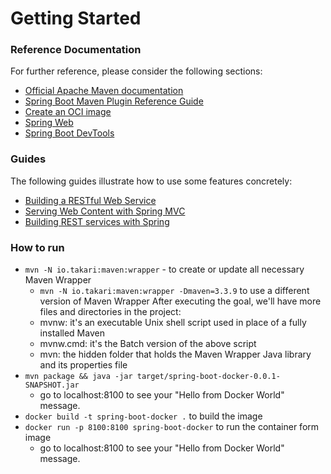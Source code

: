 # Getting Started

### Reference Documentation
For further reference, please consider the following sections:

* [Official Apache Maven documentation](https://maven.apache.org/guides/index.html)
* [Spring Boot Maven Plugin Reference Guide](https://docs.spring.io/spring-boot/docs/2.3.1.RELEASE/maven-plugin/reference/html/)
* [Create an OCI image](https://docs.spring.io/spring-boot/docs/2.3.1.RELEASE/maven-plugin/reference/html/#build-image)
* [Spring Web](https://docs.spring.io/spring-boot/docs/2.3.1.RELEASE/reference/htmlsingle/#boot-features-developing-web-applications)
* [Spring Boot DevTools](https://docs.spring.io/spring-boot/docs/2.3.1.RELEASE/reference/htmlsingle/#using-boot-devtools)

### Guides
The following guides illustrate how to use some features concretely:

* [Building a RESTful Web Service](https://spring.io/guides/gs/rest-service/)
* [Serving Web Content with Spring MVC](https://spring.io/guides/gs/serving-web-content/)
* [Building REST services with Spring](https://spring.io/guides/tutorials/bookmarks/)


### How to run
* `mvn -N io.takari:maven:wrapper` - to create or update all necessary Maven Wrapper
   * `mvn -N io.takari:maven:wrapper -Dmaven=3.3.9` to use a different version of  Maven Wrapper 
After executing the goal, we'll have more files and directories in the project:
   * mvnw: it's an executable Unix shell script used in place of a fully installed Maven
   * mvnw.cmd: it's the Batch version of the above script
   * mvn: the hidden folder that holds the Maven Wrapper Java library and its properties file
* `mvn package && java -jar target/spring-boot-docker-0.0.1-SNAPSHOT.jar`   
   * go to localhost:8100 to see your "Hello from Docker World" message.
* `docker build -t spring-boot-docker .` to build the image
* `docker run -p 8100:8100 spring-boot-docker` to run the container form image
   * go to localhost:8100 to see your "Hello from Docker World" message.
